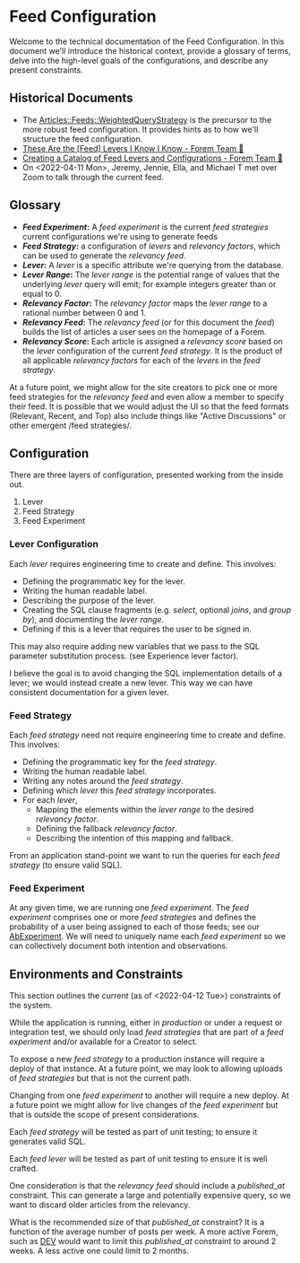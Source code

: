# Feed Configuration

Welcome to the technical documentation of the Feed Configuration. In this
document we'll introduce the historical context, provide a glossary of terms,
delve into the high-level goals of the configurations, and describe any present
constraints.

## Historical Documents

- The
  [Articles::Feeds::WeightedQueryStrategy](https://github.com/forem/forem/blob/de2edee07d824a34e5c5445d455b1f8086bd127d/app/services/articles/feeds/weighted_query_strategy.rb)
  is the precursor to the more robust feed configuration. It provides hints as
  to how we'll structure the feed configuration.
- [These Are the [Feed] Levers I Know I Know - Forem Team 🌱](https://forem.team/jeremy/these-are-the-feed-levers-i-know-i-know-293m)
- [Creating a Catalog of Feed Levers and Configurations - Forem Team 🌱](https://forem.team/jeremy/creating-a-catalog-of-feed-levers-and-configurations-nnk)
- On <2022-04-11 Mon>, Jeremy, Jennie, Ella, and Michael T met over Zoom to talk
  through the current feed.

## Glossary

- **_Feed Experiment_:** A _feed experiment_ is the current _feed strategies_
  current configurations we're using to generate feeds
- **_Feed Strategy_:** a configuration of _levers_ and _relevancy factors_,
  which can be used to generate the _relevancy feed_.
- **_Lever_:** A _lever_ is a specific attribute we're querying from the
  database.
- **_Lever Range_:** The _lever range_ is the potential range of values that the
  underlying _lever_ query will emit; for example integers greater than or equal
  to 0.
- **_Relevancy Factor_:** The _relevancy factor_ maps the _lever range_ to a
  rational number between 0 and 1.
- **_Relevancy Feed_:** The _relevancy feed_ (or for this document the _feed_)
  builds the list of articles a user sees on the homepage of a Forem.
- **_Relevancy Score_:** Each article is assigned a _relevancy score_ based on
  the _lever_ configuration of the current _feed strategy_. It is the product of
  all applicable _relevancy factors_ for each of the _levers_ in the _feed
  strategy_.

At a future point, we might allow for the site creators to pick one or more feed
strategies for the _relevancy feed_ and even allow a member to specify their
feed. It is possible that we would adjust the UI so that the feed formats
(Relevant, Recent, and Top) also include things like "Active Discussions" or
other emergent /feed strategies/.

## Configuration

There are three layers of configuration, presented working from the inside out.

1.  Lever
2.  Feed Strategy
3.  Feed Experiment

### Lever Configuration

Each _lever_ requires engineering time to create and define. This involves:

- Defining the programmatic key for the lever.
- Writing the human readable label.
- Describing the purpose of the lever.
- Creating the SQL clause fragments (e.g. _select_, optional _joins_, and _group
  by_), and documenting the _lever range_.
- Defining if this is a lever that requires the user to be signed in.

This may also require adding new variables that we pass to the SQL parameter
substitution process. (see Experience lever factor).

I believe the goal is to avoid changing the SQL implementation details of a
lever; we would instead create a new lever. This way we can have consistent
documentation for a given lever.

### Feed Strategy

Each _feed strategy_ need not require engineering time to create and define.
This involves:

- Defining the programmatic key for the _feed strategy_.
- Writing the human readable label.
- Writing any notes around the _feed strategy_.
- Defining which _lever_ this _feed strategy_ incorporates.
- For each _lever_,
  - Mapping the elements within the _lever range_ to the desired _relevancy
    factor_.
  - Defining the fallback _relevancy factor_.
  - Describing the intention of this mapping and fallback.

From an application stand-point we want to run the queries for each _feed
strategy_ (to ensure valid SQL).

### Feed Experiment

At any given time, we are running one _feed experiment_. The _feed experiment_
comprises one or more _feed strategies_ and defines the probability of a user
being assigned to each of those feeds; see our
[AbExperiment](https://github.com/forem/forem/blob/main/app/models/ab_experiment.rb).
We will need to uniquely name each _feed experiment_ so we can collectively
document both intention and observations.

## Environments and Constraints

This section outlines the current (as of <2022-04-12 Tue>) constraints of the
system.

While the application is running, either in _production_ or under a request or
integration test, we should only load _feed strategies_ that are part of a _feed
experiment_ and/or available for a Creator to select.

To expose a new _feed strategy_ to a production instance will require a deploy
of that instance. At a future point, we may look to allowing uploads of _feed
strategies_ but that is not the current path.

Changing from one _feed experiment_ to another will require a new deploy. At a
future point we might allow for live changes of the _feed experiment_ but that
is outside the scope of present considerations.

Each _feed strategy_ will be tested as part of unit testing; to ensure it
generates valid SQL.

Each _feed lever_ will be tested as part of unit testing to ensure it is well
crafted.

One consideration is that the _relevancy feed_ should include a _published_at_
constraint. This can generate a large and potentially expensive query, so we
want to discard older articles from the relevancy.

What is the recommended size of that _published_at_ constraint? It is a function
of the average number of posts per week. A more active Forem, such as
[DEV](https://dev.to) would want to limit this _published_at_ constraint to
around 2 weeks. A less active one could limit to 2 months.
